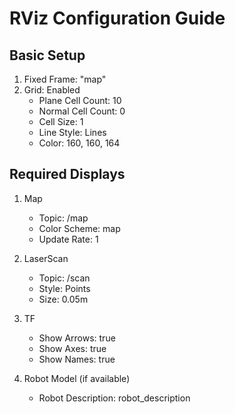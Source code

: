 # RViz Configuration Guide

## Basic Setup
1. Fixed Frame: "map"
2. Grid: Enabled
   - Plane Cell Count: 10
   - Normal Cell Count: 0
   - Cell Size: 1
   - Line Style: Lines
   - Color: 160, 160, 164

## Required Displays
1. Map
   - Topic: /map
   - Color Scheme: map
   - Update Rate: 1

2. LaserScan
   - Topic: /scan
   - Style: Points
   - Size: 0.05m

3. TF
   - Show Arrows: true
   - Show Axes: true
   - Show Names: true

4. Robot Model (if available)
   - Robot Description: robot_description
